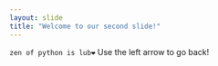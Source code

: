 ```yaml
---
layout: slide
title: "Welcome to our second slide!"
---
```

```zen of python is lub❤```
Use the left arrow to go back!

